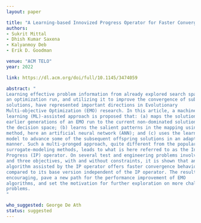 ```yaml
---
layout: paper

title: "A Learning-based Innovized Progress Operator for Faster Convergence in Evolutionary Multi-objective Optimization"
authors:
- Sukrit Mittal
- Dhish Kumar Saxena
- Kalyanmoy Deb
- Erik D. Goodman

venue: "ACM TELO"
year: 2022

link: https://dl.acm.org/doi/full/10.1145/3474059

abstract: "
Learning effective problem information from already explored search space in
an optimization run, and utilizing it to improve the convergence of subsequent
solutions, have represented important directions in Evolutionary
Multi-objective Optimization (EMO) research. In this article, a machine
learning (ML)-assisted approach is proposed that: (a) maps the solutions from
earlier generations of an EMO run to the current non-dominated solutions in
the decision space; (b) learns the salient patterns in the mapping using an ML
method, here an artificial neural network (ANN); and (c) uses the learned ML
model to advance some of the subsequent offspring solutions in an adaptive
manner. Such a multi-pronged approach, quite different from the popular
surrogate-modeling methods, leads to what is here referred to as the Innovized
Progress (IP) operator. On several test and engineering problems involving two
and three objectives, with and without constraints, it is shown that an EMO
algorithm assisted by the IP operator offers faster convergence behavior,
compared to its base version independent of the IP operator. The results are
encouraging, pave a new path for the performance improvement of EMO
algorithms, and set the motivation for further exploration on more challenging
problems.
"

who_suggested: George De Ath
status: suggested
---
```

